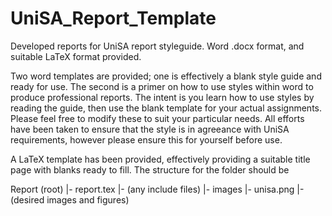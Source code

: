 # UniSA_Report_Template
Developed reports for UniSA report styleguide. Word .docx format, and suitable LaTeX format provided.

Two word templates are provided; one is effectively a blank style guide and ready for use. The second is a primer on how to use styles
within word to produce professional reports. The intent is you learn how to use styles by reading the guide, then use the blank template for
your actual assignments.
Please feel free to modify these to suit your particular needs.
All efforts have been taken to ensure that the style is in agreeance with UniSA requirements, however please ensure this
for yourself before use.

A LaTeX template has been provided, effectively providing a suitable title page with blanks ready to fill.
The structure for the folder should be 

Report (root)
|- report.tex
|- (any include files)
|- images
    |- unisa.png
    |- (desired images and figures)
